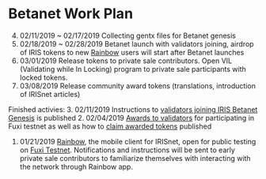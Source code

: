 # Betanet Work Plan


4. 02/11/2019 ~ 02/17/2019 Collecting gentx files for Betanet genesis 
5. 02/18/2019 ~ 02/28/2019 Betanet launch with validators joining, airdrop of IRIS tokens to new [Rainbow](http://www.rainbow.one) users will start after Betanet launches
6. 03/01/2019 Release tokens to private sale contributors. Open VIL (Validating while In Locking) program to private sale participants with locked tokens. 
7. 03/08/2019 Release community award tokens (translations, introduction of IRISnet articles)

Finished activies: 
3. 02/11/2019 Instructions to [validators joining IRIS Betanet Genesis](https://github.com/irisnet/betanet/blob/master/gentx/README.md) is published 
2. 02/04/2019 [Awards to validators](https://github.com/irisnet/testnets/issues/290) for participating in Fuxi testnet as well as how to [claim awarded tokens](https://github.com/irisnet/betanet/fuxi-reward-claims/README.md) published  
1.  01/21/2019 [Rainbow](http://www.rainbow.one), the mobile client for IRISnet, open for public testing on [Fuxi Testnet](https://www.irisnet.org/testnets). Notifications and instructions will be sent to early private sale contributors to familiarize themselves with interacting with the network through Rainbow app.
